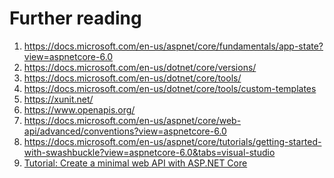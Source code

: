 # Further reading

1. <https://docs.microsoft.com/en-us/aspnet/core/fundamentals/app-state?view=aspnetcore-6.0>
2. <https://docs.microsoft.com/en-us/dotnet/core/versions/>
3. <https://docs.microsoft.com/en-us/dotnet/core/tools/>
4. <https://docs.microsoft.com/en-us/dotnet/core/tools/custom-templates>
5. <https://xunit.net/>
6. <https://www.openapis.org/>
7. <https://docs.microsoft.com/en-us/aspnet/core/web-api/advanced/conventions?view=aspnetcore-6.0>
8. <https://docs.microsoft.com/en-us/aspnet/core/tutorials/getting-started-with-swashbuckle?view=aspnetcore-6.0&tabs=visual-studio>
9. [Tutorial: Create a minimal web API with ASP.NET Core
](https://learn.microsoft.com/en-us/aspnet/core/tutorials/min-web-api?view=aspnetcore-6.0&tabs=visual-studio)